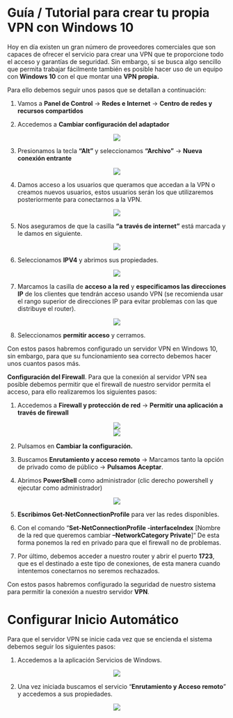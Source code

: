 # **Guía / Tutorial para crear tu propia VPN con Windows 10**

Hoy en día existen un gran número de proveedores comerciales que son capaces de ofrecer el servicio para crear una VPN que te proporcione todo el acceso y garantías de seguridad. Sin embargo, si se busca algo sencillo que permita trabajar fácilmente también es posible hacer uso de un equipo con **Windows 10** con el que montar una **VPN propia.**

Para ello debemos seguir unos pasos que se detallan a continuación:

1. Vamos a **Panel de Control** -> **Redes e Internet** -> **Centro de redes y recursos compartidos**

1. Accedemos a **Cambiar configuración del adaptador**

<div align=center><img src="Img/img01.png"></div>

3. Presionamos la tecla **“Alt”** y seleccionamos **“Archivo”** -> **Nueva conexión entrante**

<div align=center><img src="Img/img02.png"></div>

4. Damos acceso a los usuarios que queramos que accedan a la VPN o creamos nuevos usuarios, estos usuarios serán los que utilizaremos posteriormente para conectarnos a la VPN.

<div align=center><img src="Img/img03.png"></div>

5. Nos aseguramos de que la casilla **“a través de internet”** está marcada y le damos en siguiente.

<div align=center><img src="Img/img04.png"></div>

6. Seleccionamos **IPV4** y abrimos sus propiedades.

<div align=center><img src="Img/img05.png"></div>

7. Marcamos la casilla de **acceso a la red** y **especificamos las direcciones IP** de los clientes que tendrán acceso usando VPN (se recomienda usar el rango superior de direcciones IP para evitar problemas con las que distribuye el router).

<div align=center><img src="Img/img06.png"></div>

8. Seleccionamos **permitir acceso** y cerramos.

Con estos pasos habremos configurado un servidor VPN en Windows 10, sin embargo, para que su funcionamiento sea correcto debemos hacer unos cuantos pasos más.

**Configuración del Firewall**. Para que la conexión al servidor VPN sea posible debemos permitir que el firewall de nuestro servidor permita el acceso, para ello realizaremos los siguientes pasos:

1. Accedemos a **Firewall y protección de red** -> **Permitir una aplicación a través de firewall**

<div align=center><img src="Img/img07.png"></div>

<div align=center><img src="Img/img08.png"></div>

2. Pulsamos en **Cambiar la configuración.**

3. Buscamos **Enrutamiento y acceso remoto** -> Marcamos tanto la opción de privado como de público -> **Pulsamos Aceptar**.

4. Abrimos **PowerShell** como administrador (clic derecho powershell y ejecutar como administrador)

<div align=center><img src="Img/img09.png"></div>

5. **Escribimos Get-NetConnectionProfile** para ver las redes disponibles.

6. Con el comando “**Set-NetConnectionProfile -interfaceIndex** [Nombre de la red que queremos cambiar **–NetworkCategory Private**]“ De esta forma ponemos la red en privado para que el firewall no de problemas.

7. Por último, debemos acceder a nuestro router y abrir el puerto **1723**, que es el destinado a este tipo de conexiones, de esta manera cuando intentemos conectarnos no seremos rechazados.

Con estos pasos habremos configurado la seguridad de nuestro sistema para permitir la conexión a nuestro servidor **VPN**.

# **Configurar Inicio Automático**

Para que el servidor VPN se inicie cada vez que se encienda el sistema debemos seguir los siguientes pasos:

1. Accedemos a la aplicación Servicios de Windows.

<div align=center><img src="Img/img10.png"></div>

2. Una vez iniciada buscamos el servicio “**Enrutamiento y Acceso remoto**” y accedemos a sus propiedades.

<div align=center><img src="Img/img11.png"></div>